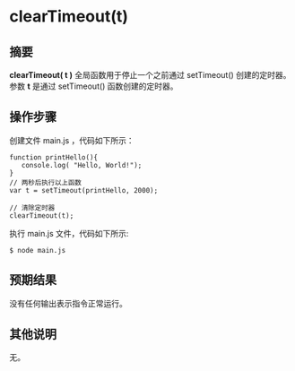 # clearTimeout(t)

## 摘要

**clearTimeout( t )** 全局函数用于停止一个之前通过 setTimeout() 创建的定时器。 参数 **t** 是通过 setTimeout() 函数创建的定时器。

## 操作步骤

创建文件 main.js ，代码如下所示：

```
function printHello(){
   console.log( "Hello, World!");
}
// 两秒后执行以上函数
var t = setTimeout(printHello, 2000);

// 清除定时器
clearTimeout(t);
```

执行 main.js 文件，代码如下所示:

```
$ node main.js
```

## 预期结果

没有任何输出表示指令正常运行。

## 其他说明

无。